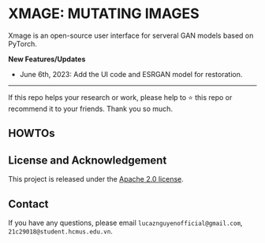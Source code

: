 # XMAGE: MUTATING IMAGES
Xmage is an open-source user interface for serveral GAN models based on PyTorch.

**New Features/Updates**
- June 6th, 2023: Add the UI code and ESRGAN model for restoration.

---

If this repo helps your research or work, please help to ⭐ this repo or recommend it to your friends. Thank you so much.

## HOWTOs

## License and Acknowledgement

This project is released under the [Apache 2.0 license](LICENSE).<br>

## Contact

If you have any questions, please email `lucaznguyenofficial@gmail.com`, `21c29018@student.hcmus.edu.vn`.
